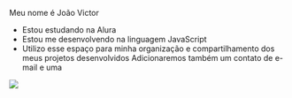 Meu nome é João Victor
- Estou estudando na Alura
- Estou me desenvolvendo na linguagem JavaScript
- Utilizo esse espaço para minha organização e
compartilhamento dos meus projetos desenvolvidos
Adicionaremos também um contato de e-mail e uma

![](https://media1.tenor.com/m/xVlgmC8rAHcAAAAC/corinthians-timao.gif)

